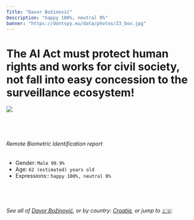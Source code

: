 ```yaml
---
Title: "Davor Božinović"
Description: "happy 100%, neutral 0%"
banner: "https://dontspy.eu/data/photos/23_box.jpg"
---
```


# The AI Act must protect human rights and works for civil society, not fall into easy concession to the surveillance ecosystem!

<link rel="stylesheet" type="text/css" href="/css/blog.css" />

<div class="is-fake" hidden>

_This is a **fake picture**_, we collect these anyway [because the AI Act](why-deepfake) negotiation moves in a way that would create more mess in our lives! for a longer explanation, read [The Dual Threat: How Losing the Biometric Battle Fuels Deepfake Proliferation](/blog/the-dual-threat-how-losing-the-biometric-battle-fuels-deepfake-proliferation/)

</div>

<!-- <img src="https://dontspy.eu/data/photos/54_box.jpg" /> -->
<img src="https://dontspy.eu/data/photos/23_box.jpg" />

## <br>

###### Remote Biometric Identification report

* <span class="label">Gender:</span> `Male 99.9%`
* <span class="label">Age:</span> `62 (estimated) years old`
* <span class="label">Expressions::</span> `happy 100%, neutral 0%`

## <br>

###### See all of [Davor Božinović](/policymaker#Davor%20Bo%C5%BEinovi%C4%87), or by country: [Croatia](/country#Croatia), or jump to [🇱🇻](/x/237).

## <br>